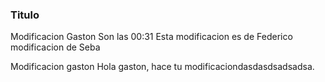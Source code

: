 ### Titulo
Modificacion Gaston
Son las 00:31
Esta modificacion es de Federico
modificacion de Seba

Modificacion gaston
Hola gaston, hace tu modificaciondasdasdsadsadsa.